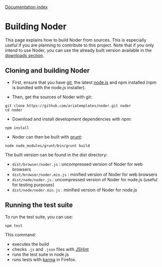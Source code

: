 [Documentation index](index.md)

# Building Noder

This page explains how to build Noder from sources. This is especially useful if you are planning to
contribute to this project. Note that if you only intend to use Noder, you can use the already
built version available in the [downloads section](https://github.com/ariatemplates/noder/downloads).

## Cloning and building Noder

* First, ensure that you have [git](http://git-scm.com/), the latest [node.js](http://nodejs.org) and npm installed
(npm is bundled with the node.js installer).

* Then, get the sources of Noder with git:

```
git clone https://github.com/ariatemplates/noder.git noder
cd noder
```

* Download and install development dependencies with npm:

```
npm install
```

* Noder can then be built with [grunt](http://gruntjs.com/):

```
node node_modules/grunt/bin/grunt build
```

The built version can be found in the dist directory:
 * ``dist/browser/noder.js`` : uncompressed version of Noder for web browsers
 * ``dist/browser/noder.min.js`` : minified version of Noder for web browsers
 * ``dist/node/noder.js`` : uncompressed version of Noder for node.js (useful for testing purposes)
 * ``dist/node/noder.min.js`` : minified version of Noder for node.js

## Running the test suite

To run the test suite, you can use:

```
npm test
```

This command:
* executes the build
* checks ``.js`` and ``.json`` files with [JSHint](http://www.jshint.com/)
* runs the test suite in node.js
* runs tests with [karma](http://karma-runner.github.io) in Firefox.
